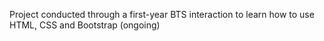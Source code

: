 Project conducted through a first-year BTS interaction to learn how to use HTML, CSS and Bootstrap (ongoing)

